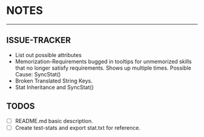 # NOTES

----------

## ISSUE-TRACKER

* List out possible attributes
* Memorization-Requirements bugged in tooltips for unmemorized skills that no longer satisfy requirements. Shows up multiple times. Possible Cause: SyncStat()
* Broken Translated String Keys.
* Stat Inheritance and SyncStat()

## TODOS

* [ ] README.md basic description.
* [ ] Create test-stats and export stat.txt for reference.
